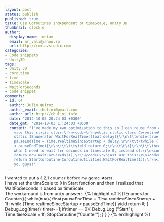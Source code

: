 ```yaml
---
layout: post
status: publish
published: true
title: Use Coroutines independent of timeScale, Unity 3D
thumbnail: clock-o
author:
  display_name: rontav
  email: mr_vali@yahoo.ro
  url: http://rontavstudio.com
categories:
- Code snippets
- Unity3D
tags: 
- Unity 3D
- coroutine
- time
- timeScale
- WaitForSeconds
- code snippet
comments:
- id: 64
  author: Julio Quiroz
  author_email: chulini@gmail.com
  author_url: http://chulini.info
  date: '2014-10-03 20:24:03 +0300'
  date_gmt: '2014-10-03 17:24:03 +0300'
  content: "I've made my own optimisation to this so I can reuse from any script.\r\nI've
    made this static class:\r\n<code>\r\npublic static class CoroutineUtilities {\r\n\tpublic
    static IEnumerator WaitForRealTime(float delay){\r\n\t\twhile(true){\r\n\t\t\tfloat
    pauseEndTime = Time.realtimeSinceStartup + delay;\r\n\t\t\twhile (Time.realtimeSinceStartup
    < pauseEndTime){\r\n\t\t\t\tyield return 0;\r\n\t\t\t}\r\n\t\t\tbreak;\r\n\t\t}\r\n\t}\r\n}\r\n</code>\r\nSo
    when I need to wait for seconds in timescale 0, instead of:\r\n<code>\r\nyield
    return new WaitForSecods(1);\r\n</code>\r\njust use this:\r\n<code>\r\nyield
    return StartCoroutine(CoroutineUtilities.WaitForRealTime(1));\r\n</code>\r\n\r\nThank
    you guys!"
---
```

I wanted to put a 3,2,1 counter before my game starts.
<br>
I have set the timeScale to 0 in Start function and then I realized that WaitForSeconds is based on timeScale.
<br>
The workaround is from unity answers.
{% highlight c# %}
IEnumerator Counter(){
	while(true){
		float pauseEndTime = Time.realtimeSinceStartup + 1f;
		while (Time.realtimeSinceStartup < pauseEndTime){
			yield return 0;
		}
		Debug.Log(timer);
		timer-=1;
		if(timer == 0){
			Debug.Log ("Start");
			Time.timeScale = 1f;
			StopCoroutine("Counter");
		}
	}
}
{% endhighlight %}